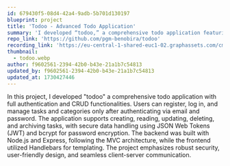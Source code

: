 ```yaml
---
id: 679430f5-08d4-42a4-9adb-5b701d130197
blueprint: project
title: 'Todoo - Advanced Todo Application'
summary: 'I developed “todoo,” a comprehensive todo application featuring full authentication and CRUD functionalities, allowing users to manage tasks and categories securely with email and password login. Built with Node.js and Express on the backend and Handlebars for templating on the frontend, the project emphasizes robust security, user-friendly design, and seamless client-server communication.'
repo_link: 'https://github.com/pgm-benobira/todoo'
recording_link: 'https://eu-central-1-shared-euc1-02.graphassets.com/cm08fb0cq0rt707uve8jz391a/cm1472kefpy8407uuf7hc2r76'
thumbnail:
  - todoo.webp
author: f9602561-2394-42b0-b43e-21a1b7c54813
updated_by: f9602561-2394-42b0-b43e-21a1b7c54813
updated_at: 1730427446
---
```

In this project, I developed "todoo" a comprehensive todo application with full authentication and CRUD functionalities. Users can register, log in, and manage tasks and categories only after authenticating via email and password. The application supports creating, reading, updating, deleting, and archiving tasks, with secure data handling using JSON Web Tokens (JWT) and bcrypt for password encryption. The backend was built with Node.js and Express, following the MVC architecture, while the frontend utilized Handlebars for templating. The project emphasizes robust security, user-friendly design, and seamless client-server communication.